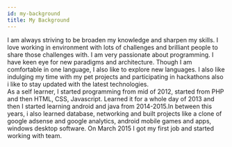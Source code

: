```yaml
---
id: my-background
title: My Background
---
```


I am always striving to be broaden my knowledge and sharpen my skills. I love working in environment with lots of challenges and brilliant people to share those challenges with. I am very passionate about programming. I have keen eye for new paradigms and architecture. Though I am comfortable in one language, I also like to explore new languages. I also like indulging my time with my pet projects and participating in hackathons also i like to stay updated with the latest technologies.
<br/>
As a self learner, I started programming from mid of 2012, started from PHP and then HTML, CSS, Javascript. Learned it for a whole day of 2013 and then I started learning android and java from 2014-2015.In between this years, i also learned database, networking and built projects like a clone of google adsense and google analytics, android mobile games and apps, windows desktop software. On March 2015 I got my first job and started working with team.
